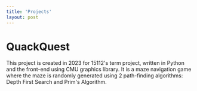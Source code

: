 ```yaml
---
title: 'Projects'
layout: post 
---
```


# QuackQuest
This project is created in 2023 for 15112's term project, written in Python and the front-end using CMU graphics library. It is a maze navigation game where the maze is randomly generated using 2 path-finding algorithms: Depth First Search and Prim's Algorithm. 
